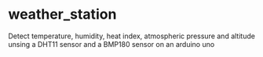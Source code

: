 # weather_station
Detect temperature, humidity, heat index, atmospheric pressure and altitude unsing a DHT11 sensor and a BMP180 sensor on an arduino uno
